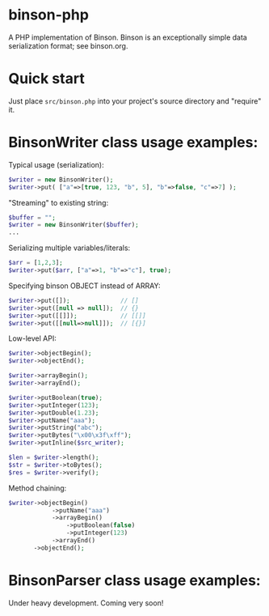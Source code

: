 # binson-php
A PHP implementation of Binson. Binson is an exceptionally simple data serialization format; see binson.org. 


Quick start
============

Just place `src/binson.php` into your project's source directory and "require" it.

BinsonWriter class usage examples:
============

Typical usage (serialization):
```PHP
$writer = new BinsonWriter();
$writer->put( ["a"=>[true, 123, "b", 5], "b"=>false, "c"=>7] );
```

"Streaming" to existing string:
```PHP
$buffer = "";
$writer = new BinsonWriter($buffer);
...
```

Serializing multiple variables/literals:
```PHP
$arr = [1,2,3];
$writer->put($arr, ["a"=>1, "b"=>"c"], true);
```

Specifying binson OBJECT instead of ARRAY:
```PHP
$writer->put([]);              // []
$writer->put([null => null]);  // {}
$writer->put([[]]);            // [[]]
$writer->put([[null=>null]]);  // [{}]
```

Low-level API:
```PHP
$writer->objectBegin();
$writer->objectEnd();

$writer->arrayBegin();
$writer->arrayEnd();

$writer->putBoolean(true);
$writer->putInteger(123);
$writer->putDouble(1.23);
$writer->putName("aaa");
$writer->putString("abc");
$writer->putBytes("\x00\x3f\xff");
$writer->putInline($src_writer);

$len = $writer->length();
$str = $writer->toBytes();
$res = $writer->verify();
```

Method chaining:
```PHP
$writer->objectBegin()
            ->putName("aaa")
            ->arrayBegin()
                ->putBoolean(false)
                ->putInteger(123)
            ->arrayEnd()
       ->objectEnd();
```

BinsonParser class usage examples:
============

Under heavy development. Coming very soon!

